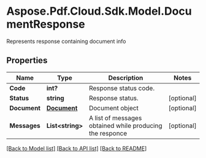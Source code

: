 ﻿# Aspose.Pdf.Cloud.Sdk.Model.DocumentResponse
Represents response containing document info

## Properties

Name | Type | Description | Notes
------------ | ------------- | ------------- | -------------
**Code** | **int?** | Response status code. | 
**Status** | **string** | Response status. | [optional] 
**Document** | [**Document**](Document.md) | Document object | [optional] 
**Messages** | **List&lt;string&gt;** | A list of messages obtained while producing the responce | [optional] 

[[Back to Model list]](../README.md#documentation-for-models) [[Back to API list]](../README.md#documentation-for-api-endpoints) [[Back to README]](../README.md)

